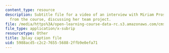 ```yaml
---
content_type: resource
description: Subtitle file for a video of an interview with Miriam Prosnitz, a student
  from the course, discussing her team project.
file: /media/https%3A/open-learning-course-data-rc.s3.amazonaws.com/cms-611j-creating-video-games-fall-2014/5988acd5c2c2765556882ffb9e0efa71_-3ixsZ7fBUI.srt
file_type: application/x-subrip
resourcetype: Other
title: 3play caption file
uid: 5988acd5-c2c2-7655-5688-2ffb9e0efa71
---
```

